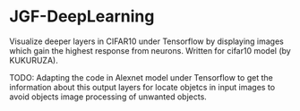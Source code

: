 # JGF-DeepLearning 
Visualize deeper layers in CIFAR10 under Tensorflow by displaying images which gain the highest response from neurons. Written for cifar10 model (by KUKURUZA).

TODO: Adapting the code in Alexnet model under Tensorflow to get the information about this output layers for locate objetcs in input images to avoid objects image processing of unwanted objects.
